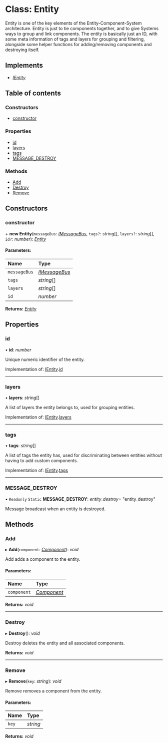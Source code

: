 # Class: Entity

Entity is one of the key elements of the Entity-Component-System architecture.
Entity is just to tie components together, and to give Systems ways to group
and link components.
The entity is basically just an ID, with some meta information of tags and
layers for grouping and filtering, alongside some helper functions for
adding/removing components and destroying itself.

## Implements

* [*IEntity*](../interfaces/ientity.md)

## Table of contents

### Constructors

- [constructor](entity.md#constructor)

### Properties

- [id](entity.md#id)
- [layers](entity.md#layers)
- [tags](entity.md#tags)
- [MESSAGE\_DESTROY](entity.md#message_destroy)

### Methods

- [Add](entity.md#add)
- [Destroy](entity.md#destroy)
- [Remove](entity.md#remove)

## Constructors

### constructor

\+ **new Entity**(`messageBus`: [*IMessageBus*](../interfaces/imessagebus.md), `tags?`: *string*[], `layers?`: *string*[], `id?`: *number*): [*Entity*](entity.md)

#### Parameters:

Name | Type |
:------ | :------ |
`messageBus` | [*IMessageBus*](../interfaces/imessagebus.md) |
`tags` | *string*[] |
`layers` | *string*[] |
`id` | *number* |

**Returns:** [*Entity*](entity.md)

## Properties

### id

• **id**: *number*

Unique numeric identifier of the entity.

Implementation of: [IEntity](../interfaces/ientity.md).[id](../interfaces/ientity.md#id)

___

### layers

• **layers**: *string*[]

A list of layers the entity belongs to, used for grouping entities.

Implementation of: [IEntity](../interfaces/ientity.md).[layers](../interfaces/ientity.md#layers)

___

### tags

• **tags**: *string*[]

A list of tags the entity has, used for discriminating between entities
without having to add custom components.

Implementation of: [IEntity](../interfaces/ientity.md).[tags](../interfaces/ientity.md#tags)

___

### MESSAGE\_DESTROY

▪ `Readonly` `Static` **MESSAGE\_DESTROY**: *entity_destroy*= "entity\_destroy"

Message broadcast when an entity is destroyed.

## Methods

### Add

▸ **Add**(`component`: [*Component*](component.md)): *void*

Add adds a component to the entity.

#### Parameters:

Name | Type |
:------ | :------ |
`component` | [*Component*](component.md) |

**Returns:** *void*

___

### Destroy

▸ **Destroy**(): *void*

Destroy deletes the entity and all associated components.

**Returns:** *void*

___

### Remove

▸ **Remove**(`key`: *string*): *void*

Remove removes a component from the entity.

#### Parameters:

Name | Type |
:------ | :------ |
`key` | *string* |

**Returns:** *void*
